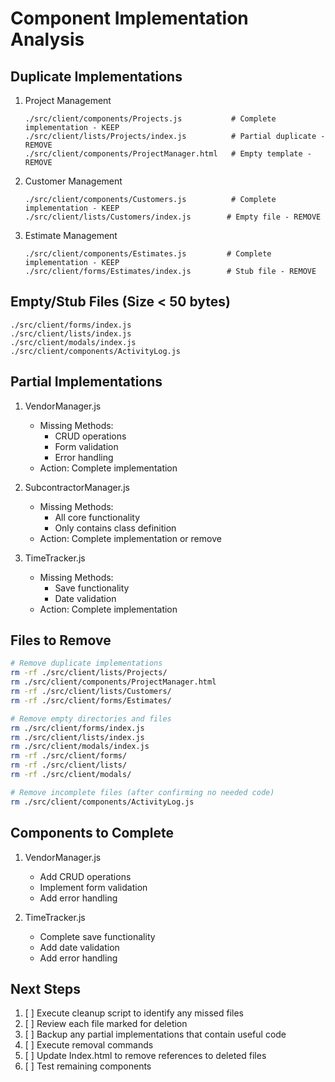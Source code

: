 # Component Implementation Analysis

## Duplicate Implementations
1. Project Management
   ```
   ./src/client/components/Projects.js           # Complete implementation - KEEP
   ./src/client/lists/Projects/index.js          # Partial duplicate - REMOVE
   ./src/client/components/ProjectManager.html   # Empty template - REMOVE
   ```

2. Customer Management
   ```
   ./src/client/components/Customers.js          # Complete implementation - KEEP
   ./src/client/lists/Customers/index.js        # Empty file - REMOVE
   ```

3. Estimate Management
   ```
   ./src/client/components/Estimates.js         # Complete implementation - KEEP
   ./src/client/forms/Estimates/index.js        # Stub file - REMOVE
   ```

## Empty/Stub Files (Size < 50 bytes)
```
./src/client/forms/index.js
./src/client/lists/index.js
./src/client/modals/index.js
./src/client/components/ActivityLog.js
```

## Partial Implementations
1. VendorManager.js
   - Missing Methods:
     - CRUD operations
     - Form validation
     - Error handling
   - Action: Complete implementation

2. SubcontractorManager.js
   - Missing Methods:
     - All core functionality
     - Only contains class definition
   - Action: Complete implementation or remove

3. TimeTracker.js
   - Missing Methods:
     - Save functionality
     - Date validation
   - Action: Complete implementation

## Files to Remove
```bash
# Remove duplicate implementations
rm -rf ./src/client/lists/Projects/
rm ./src/client/components/ProjectManager.html
rm -rf ./src/client/lists/Customers/
rm -rf ./src/client/forms/Estimates/

# Remove empty directories and files
rm ./src/client/forms/index.js
rm ./src/client/lists/index.js
rm ./src/client/modals/index.js
rm -rf ./src/client/forms/
rm -rf ./src/client/lists/
rm -rf ./src/client/modals/

# Remove incomplete files (after confirming no needed code)
rm ./src/client/components/ActivityLog.js
```

## Components to Complete
1. VendorManager.js
   - Add CRUD operations
   - Implement form validation
   - Add error handling

2. TimeTracker.js
   - Complete save functionality
   - Add date validation
   - Add error handling

## Next Steps
1. [ ] Execute cleanup script to identify any missed files
2. [ ] Review each file marked for deletion
3. [ ] Backup any partial implementations that contain useful code
4. [ ] Execute removal commands
5. [ ] Update Index.html to remove references to deleted files
6. [ ] Test remaining components